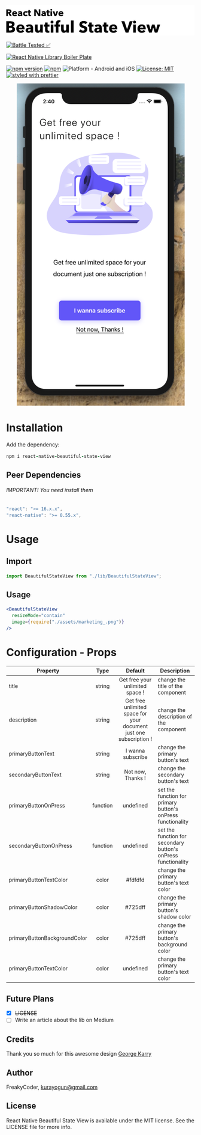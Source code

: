 <img alt="React Native Beautiful State View" src="assets/logo.png" width="1050"/>

[![Battle Tested ✅](https://img.shields.io/badge/-Battle--Tested%20%E2%9C%85-03666e?style=for-the-badge)](https://github.com/WrathChaos/react-native-beautiful-state-view)

[![React Native Library Boiler Plate](https://img.shields.io/badge/-React%20Native%20Library%20Boilerplate-lightgrey?style=for-the-badge)](https://github.com/WrathChaos/react-native-beautiful-state-view)

[![npm version](https://img.shields.io/npm/v/react-native-beautiful-state-view.svg?style=for-the-badge)](https://www.npmjs.com/package/react-native-beautiful-state-view)
[![npm](https://img.shields.io/npm/dt/react-native-beautiful-state-view.svg?style=for-the-badge)](https://www.npmjs.com/package/react-native-beautiful-state-view)
![Platform - Android and iOS](https://img.shields.io/badge/platform-Android%20%7C%20iOS-blue.svg?style=for-the-badge)
[![License: MIT](https://img.shields.io/badge/License-MIT-green.svg?style=for-the-badge)](https://opensource.org/licenses/MIT)
[![styled with prettier](https://img.shields.io/badge/styled_with-prettier-ff69b4.svg?style=for-the-badge)](https://github.com/prettier/prettier)

<p align="center">
  <img alt="React Native Beautiful State View"
        src="assets/Screenshots/example.png" />
</p>

# Installation

Add the dependency:

```ruby
npm i react-native-beautiful-state-view
```

## Peer Dependencies

###### IMPORTANT! You need install them

```js
"react": ">= 16.x.x",
"react-native": ">= 0.55.x",
```

# Usage

## Import

```js
import BeautifulStateView from "./lib/BeautifulStateView";
```

## Usage

```jsx
<BeautifulStateView
  resizeMode="contain"
  image={require("./assets/marketing_.png")}
/>
```

# Configuration - Props

| Property                     |   Type   |                              Default                               | Description                                                   |
| ---------------------------- | :------: | :----------------------------------------------------------------: | ------------------------------------------------------------- |
| title                        |  string  |                  Get free your unlimited space !                   | change the title of the component                             |
| description                  |  string  | Get free unlimited space for your document just one subscription ! | change the description of the component                       |
| primaryButtonText            |  string  |                         I wanna subscribe                          | change the primary button's text                              |
| secondaryButtonText          |  string  |                         Not now, Thanks !                          | change the secondary button's text                            |
| primaryButtonOnPress         | function |                             undefined                              | set the function for primary button's onPress functionality   |
| secondaryButtonOnPress       | function |                             undefined                              | set the function for secondary button's onPress functionality |
| primaryButtonTextColor       |  color   |                              #fdfdfd                               | change the primary button's text color                        |
| primaryButtonShadowColor     |  color   |                              #725dff                               | change the primary button's shadow color                      |
| primaryButtonBackgroundColor |  color   |                              #725dff                               | change the primary button's background color                  |
| primaryButtonTextColor       |  color   |                             undefined                              | change the primary button's text color                        |

## Future Plans

- [x] ~~LICENSE~~
- [ ] Write an article about the lib on Medium

## Credits

Thank you so much for this awesome design [George Karry](https://www.uplabs.com/posts/cloud-document-app-ui-kit)

## Author

FreakyCoder, kurayogun@gmail.com

## License

React Native Beautiful State View is available under the MIT license. See the LICENSE file for more info.
